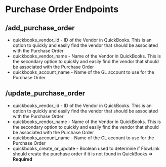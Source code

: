 # Purchase Order Endpoints

## /add_purchase_order

- quickbooks_vendor_id - ID of the Vendor in QuickBooks. This is an option to quickly and easily find the vendor that should be associated with the Purchase Order
- quickbooks_vendor_name - Name of the Vendor in QuickBooks. This is the secondary option to quickly and easily find the vendor that should be associated with the Purchase Order
- quickbooks_account_name - Name of the GL account to use for the Purchase Order

## /update_purchase_order

- quickbooks_vendor_id - ID of the Vendor in QuickBooks. This is an option to quickly and easily find the vendor that should be associated with the Purchase Order
- quickbooks_vendor_name - Name of the Vendor in QuickBooks. This is the secondary option to quickly and easily find the vendor that should be associated with the Purchase Order
- quickbooks_account_name - Name of the GL account to use for the Purchase Order
- quickbooks_create_or_update - Boolean used to determine if FlowLink should create the purchase order if it is not found in QuickBooks => **Required**
